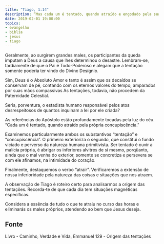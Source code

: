 ```yaml
---
title: "Tiago, 1:14"
description: “Mas cada um é tentado, quando atraído e engodado pela sua própria concupxacência.”
date: 2019-02-01 19:00:00
topics: 
- evangelho
- biblia
- jesus
- tiago
---
```


Geralmente, ao surgirem grandes males, os participantes da queda
imputam a Deus a causa que lhes determinou o desastre. Lembram-se,
tardiamente de que o Pai é Todo-Poderoso e alegam que a tentação somente
poderia ter vindo do Divino Desígnio.

Sim, Deus é o Absoluto Amor e tanto é assim que os decaídos se
conservam de pé, contando com os eternos valores do tempo, amparados por
suas mãos compassivas As tentações, todavia, não procedem da Paternidade
Celestial.

Seria, porventura, o estadista humano responsável pelos atos
desrespeitosos de quantos inquinam a lei por ele criada?

As referências do Apóstolo estão profundamente tocadas pela luz do céu.
“Cada um é tentado, quando atraido pela própria concupiscêncía.”

Examinemos particularmente ambos os substantivos “tentação” e
“concupiscência”. O primeiro exterioriza o segundo, que constitui o fundo
viciado e perverso da natureza humana primitivista. Ser tentado é ouvir a
malícia própria, é abrigar os inferiores alvitres de si mesmo, porqüanto, ainda
que o mal venha do exterior, somente se concretiza e persevera se com ele
afinamos, na intimidade do coração.

Finalmente, destaquemos o verbo “atrair”. Verificaremos a extensão de nossa
inferioridade pela natureza das coisas e situações que nos atraem.

A observação de Tiago é roteiro certo para analisarmos a origem das tentações.
Recorda-te de que cada dia tem situações magnéticas específicas.

Considera a essência de tudo o que te atraiu no curso das horas e eliminarás os
males próprios, atendendo ao bem que Jesus deseja.


## Fonte
Livro - Caminho, Verdade e Vida, Emmanuel
129 - Origem das tentações
